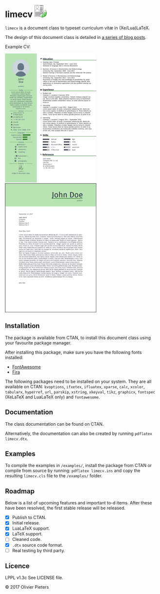 # limecv <img src="src/images/limecv-icon.png" alt="limecv project icon" width="40px"/>

`limecv` is a document class to typeset curriculum vitæ in (Xe/Lua)LaTeX.

The design of this document class is detailed in [a series of blog posts][blog].  

Example CV:

<div>
  <img src="images/cv.png" alt-="CV example" width="300px"/>
  <img src="images/cover_letter.png" alt-="cover letter example" width="300px"/>
</div>

## Installation

The package is available from CTAN, to install this document class using your favourite package manager. 

After installing this package, make sure you have the following fonts installed:

* [FontAwesome][FA]
* [Fira][fira]

The following packages need to be installed on your system. They are all available on CTAN: 
`kvoptions`,
`ifxetex`,
`ifluatex`,
`xparse`,
`calc`,
`xcolor`,
`tabularx`,
`hyperref`,
`url`,
`parskip`,
`xstring`,
`xkeyval`,
`tikz`,
`graphicx`,
`fontspec` (XeLaTeX and LuaLaTeX only) and
`fontawesome`.

## Documentation

The class documentation can be found on CTAN.

Alternatively, the documentation can also be created by running `pdflatex limecv.dtx`.

## Examples

To compile the examples in `/examples/`, install the package from CTAN or compile from source by running: `pdflatex limecv.ins` and copy the resulting `limecv.cls` file to the `/examples/` folder.

## Roadmap

Below is a list of upcoming features and important to-d items. After these have been resolved, the first stable release will be released.

- [x] Publish to CTAN.
- [x] Initial release.
- [x] LuaLaTeX support.
- [x] LaTeX support.
- [ ] Cleaned code.
- [x] `.dtx` source code format.
- [ ] Real testing by third party.

## Licence

LPPL v1.3c See LICENSE file.

© 2017 Olivier Pieters

[blog]: https://olivierpieters.be/blog/archive/tag/limecv
[FA]: http://fontawesome.io
[fira]: https://github.com/mozilla/Fira
[docs]: http://ctan.org/tex-archive/macros/generic/limecv/limecv.pdf
